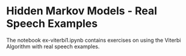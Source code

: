 # Hidden Markov Models - Real Speech Examples

The notebook ex-viterbi1.ipynb contains exercises on using the Viterbi Algorithm with real speech examples.

